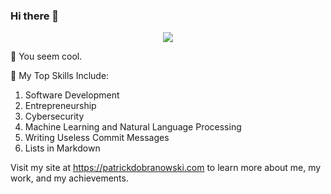 ### Hi there 👋

<p align="center" >  
  <a href="https://github.com/anuraghazra/github-readme-stats"> 
<img  src="https://github-readme-stats.vercel.app/api?username=ZeroDayTea&&show_icons=true&theme=radical"/>
  </a>
  </p>

🔭 You seem cool.

🌱 My Top Skills Include:
1. Software Development
2. Entrepreneurship
3. Cybersecurity
4. Machine Learning and Natural Language Processing
6. Writing Useless Commit Messages
7. Lists in Markdown

Visit my site at https://patrickdobranowski.com to learn more about me, my work, and my achievements.
<!--
**ZeroDayTea/ZeroDayTea** is a ✨ _special_ ✨ repository because its `README.md` (this file) appears on your GitHub profile.

Here are some ideas to get you started:

- 🔭 I’m currently working on ...
- 🌱 I’m currently learning ...
- 👯 I’m looking to collaborate on ...
- 🤔 I’m looking for help with ...
- 💬 Ask me about ...
- 📫 How to reach me: ...
- 😄 Pronouns: ...
- ⚡ Fun fact: ...
-->
